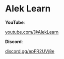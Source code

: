 # Alek Learn

**YouTube**:

[youtube.com/@AlekLearn](https://youtube.com/@AlekLearn)

**Discord**:

[discord.gg/epFR2UVj8e](https://discord.gg/epFR2UVj8e)
